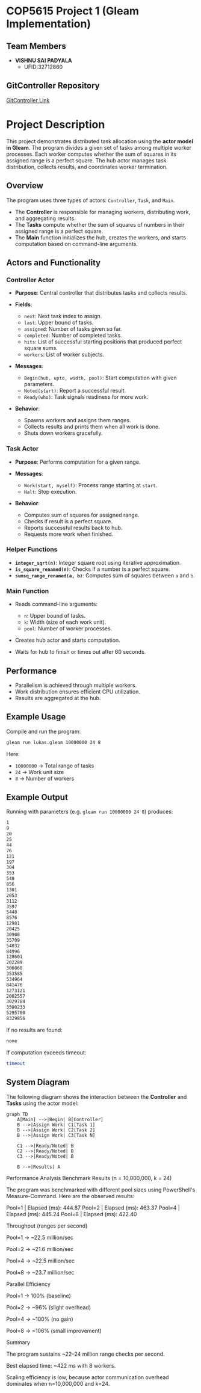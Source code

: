 # COP5615 Project 1 (Gleam Implementation)

## Team Members

- **VISHNU SAI PADYALA**  
  - UFID:32712860

## GitController Repository

[GitController Link]([https://github.com/your-repo-link](https://github.com/VISHNU07202003/COP5615-Project-1-Gleam-Implementation-))

# Project Description

This project demonstrates distributed task allocation using the **actor model in Gleam**. The program divides a given set of tasks among multiple worker processes. Each worker computes whether the sum of squares in its assigned range is a perfect square. The hub actor manages task distribution, collects results, and coordinates worker termination.

## Overview

The program uses three types of actors: `Controller`, `Task`, and `Main`.

- The **Controller** is responsible for managing workers, distributing work, and aggregating results.
- The **Tasks** compute whether the sum of squares of numbers in their assigned range is a perfect square.
- The **Main** function initializes the hub, creates the workers, and starts computation based on command-line arguments.

## Actors and Functionality

### Controller Actor
- **Purpose**: Central controller that distributes tasks and collects results.
- **Fields**:  
  - `next`: Next task index to assign.  
  - `last`: Upper bound of tasks.  
  - `assigned`: Number of tasks given so far.  
  - `completed`: Number of completed tasks.  
  - `hits`: List of successful starting positions that produced perfect square sums.  
  - `workers`: List of worker subjects.  

- **Messages**:  
  - `Begin(hub, upto, width, pool)`: Start computation with given parameters.  
  - `Noted(start)`: Report a successful result.  
  - `Ready(who)`: Task signals readiness for more work.  

- **Behavior**:  
  - Spawns workers and assigns them ranges.  
  - Collects results and prints them when all work is done.  
  - Shuts down workers gracefully.  

### Task Actor
- **Purpose**: Performs computation for a given range.  
- **Messages**:  
  - `Work(start, myself)`: Process range starting at `start`.  
  - `Halt`: Stop execution.  

- **Behavior**:  
  - Computes sum of squares for assigned range.  
  - Checks if result is a perfect square.  
  - Reports successful results back to hub.  
  - Requests more work when finished.  

### Helper Functions
- **`integer_sqrt(n)`**: Integer square root using iterative approximation.  
- **`is_square_renamed(n)`**: Checks if a number is a perfect square.  
- **`sumsq_range_renamed(a, b)`**: Computes sum of squares between `a` and `b`.  

### Main Function
- Reads command-line arguments:  
  - `n`: Upper bound of tasks.  
  - `k`: Width (size of each work unit).  
  - `pool`: Number of worker processes.  

- Creates hub actor and starts computation.  
- Waits for hub to finish or times out after 60 seconds.  

## Performance
- Parallelism is achieved through multiple workers.  
- Work distribution ensures efficient CPU utilization.  
- Results are aggregated at the hub.  

## Example Usage

Compile and run the program:

```bash
gleam run lukas.gleam 10000000 24 8
```

Here:  
- `10000000` → Total range of tasks  
- `24` → Work unit size  
- `8` → Number of workers  

## Example Output

Running with parameters (e.g. `gleam run 10000000 24 8`) produces:

```bash
1
9
20
25
44
76
121
197
304
353
540
856
1301
2053
3112
3597
5448
8576
12981
20425
30908
35709
54032
84996
128601
202289
306060
353585
534964
841476
1273121
2002557
3029784
3500233
5295700
8329856
```

If no results are found:  

```bash
none
```

If computation exceeds timeout:  

```bash
timeout
```


## System Diagram

The following diagram shows the interaction between the **Controller** and **Tasks** using the actor model:

```mermaid
graph TD
    A[Main] -->|Begin| B[Controller]
    B -->|Assign Work| C1[Task 1]
    B -->|Assign Work| C2[Task 2]
    B -->|Assign Work| C3[Task N]

    C1 -->|Ready/Noted| B
    C2 -->|Ready/Noted| B
    C3 -->|Ready/Noted| B

    B -->|Results| A
```
Performance Analysis
Benchmark Results (n = 10,000,000, k = 24)

The program was benchmarked with different pool sizes using PowerShell's Measure-Command.
Here are the observed results:

Pool=1 | Elapsed (ms): 444.87
Pool=2 | Elapsed (ms): 463.37
Pool=4 | Elapsed (ms): 445.24
Pool=8 | Elapsed (ms): 422.40

Throughput (ranges per second)

Pool=1 → ~22.5 million/sec

Pool=2 → ~21.6 million/sec

Pool=4 → ~22.5 million/sec

Pool=8 → ~23.7 million/sec

Parallel Efficiency

Pool=1 → 100% (baseline)

Pool=2 → ~96% (slight overhead)

Pool=4 → ~100% (no gain)

Pool=8 → ~106% (small improvement)

Summary

The program sustains ~22–24 million range checks per second.

Best elapsed time: ~422 ms with 8 workers.

Scaling efficiency is low, because actor communication overhead dominates when n=10,000,000 and k=24.
